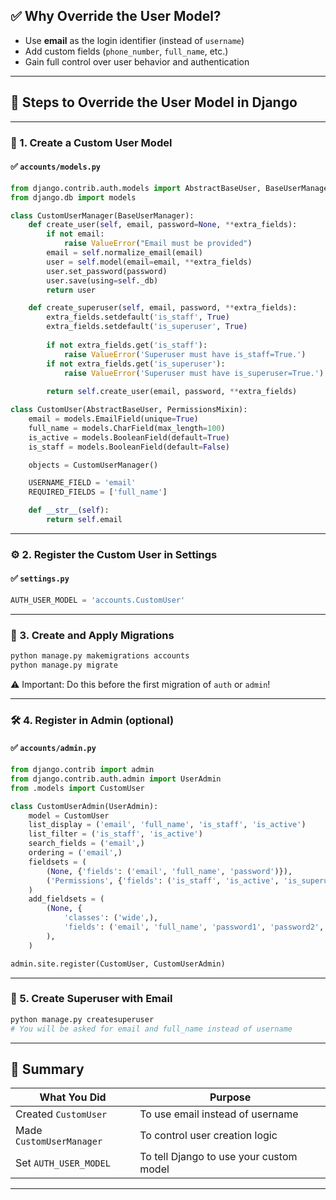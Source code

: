 ## ✅ Why Override the User Model?

* Use **email** as the login identifier (instead of `username`)
* Add custom fields (`phone_number`, `full_name`, etc.)
* Gain full control over user behavior and authentication

---

## 🔧 Steps to Override the User Model in Django

---

### 🧱 1. Create a Custom User Model

#### ✅ `accounts/models.py`

```python
from django.contrib.auth.models import AbstractBaseUser, BaseUserManager, PermissionsMixin
from django.db import models

class CustomUserManager(BaseUserManager):
    def create_user(self, email, password=None, **extra_fields):
        if not email:
            raise ValueError("Email must be provided")
        email = self.normalize_email(email)
        user = self.model(email=email, **extra_fields)
        user.set_password(password)
        user.save(using=self._db)
        return user

    def create_superuser(self, email, password, **extra_fields):
        extra_fields.setdefault('is_staff', True)
        extra_fields.setdefault('is_superuser', True)
        
        if not extra_fields.get('is_staff'):
            raise ValueError('Superuser must have is_staff=True.')
        if not extra_fields.get('is_superuser'):
            raise ValueError('Superuser must have is_superuser=True.')
        
        return self.create_user(email, password, **extra_fields)

class CustomUser(AbstractBaseUser, PermissionsMixin):
    email = models.EmailField(unique=True)
    full_name = models.CharField(max_length=100)
    is_active = models.BooleanField(default=True)
    is_staff = models.BooleanField(default=False)

    objects = CustomUserManager()

    USERNAME_FIELD = 'email'
    REQUIRED_FIELDS = ['full_name']

    def __str__(self):
        return self.email
```

---

### ⚙️ 2. Register the Custom User in Settings

#### ✅ `settings.py`

```python
AUTH_USER_MODEL = 'accounts.CustomUser'
```

---

### 📁 3. Create and Apply Migrations

```bash
python manage.py makemigrations accounts
python manage.py migrate
```

⚠️ Important: Do this before the first migration of `auth` or `admin`!

---

### 🛠️ 4. Register in Admin (optional)

#### ✅ `accounts/admin.py`

```python
from django.contrib import admin
from django.contrib.auth.admin import UserAdmin
from .models import CustomUser

class CustomUserAdmin(UserAdmin):
    model = CustomUser
    list_display = ('email', 'full_name', 'is_staff', 'is_active')
    list_filter = ('is_staff', 'is_active')
    search_fields = ('email',)
    ordering = ('email',)
    fieldsets = (
        (None, {'fields': ('email', 'full_name', 'password')}),
        ('Permissions', {'fields': ('is_staff', 'is_active', 'is_superuser', 'groups', 'user_permissions')}),
    )
    add_fieldsets = (
        (None, {
            'classes': ('wide',),
            'fields': ('email', 'full_name', 'password1', 'password2', 'is_staff', 'is_active')}
        ),
    )

admin.site.register(CustomUser, CustomUserAdmin)
```

---

### 🧪 5. Create Superuser with Email

```bash
python manage.py createsuperuser
# You will be asked for email and full_name instead of username
```

---

## 🧠 Summary

| What You Did             | Purpose                                 |
| ------------------------ | --------------------------------------- |
| Created `CustomUser`     | To use email instead of username        |
| Made `CustomUserManager` | To control user creation logic          |
| Set `AUTH_USER_MODEL`    | To tell Django to use your custom model |

---
